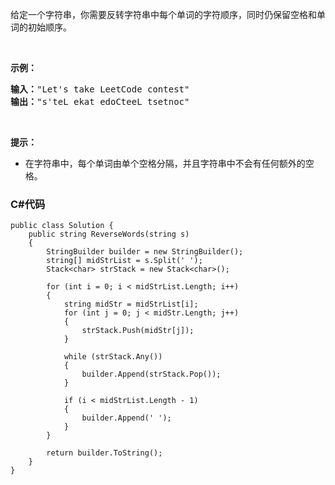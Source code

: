 <p>给定一个字符串，你需要反转字符串中每个单词的字符顺序，同时仍保留空格和单词的初始顺序。</p>

<p>&nbsp;</p>

<p><strong>示例：</strong></p>

<pre><strong>输入：</strong>&quot;Let&#39;s take LeetCode contest&quot;
<strong>输出：</strong>&quot;s&#39;teL ekat edoCteeL tsetnoc&quot;
</pre>

<p>&nbsp;</p>

<p><strong><strong><strong><strong>提示：</strong></strong></strong></strong></p>

<ul>
	<li>在字符串中，每个单词由单个空格分隔，并且字符串中不会有任何额外的空格。</li>
</ul>

### C#代码

```
public class Solution {
    public string ReverseWords(string s)
    {
        StringBuilder builder = new StringBuilder();
        string[] midStrList = s.Split(' ');
        Stack<char> strStack = new Stack<char>();

        for (int i = 0; i < midStrList.Length; i++)
        {
            string midStr = midStrList[i];
            for (int j = 0; j < midStr.Length; j++)
            {
                strStack.Push(midStr[j]);
            }

            while (strStack.Any())
            {
                builder.Append(strStack.Pop());
            }

            if (i < midStrList.Length - 1)
            {
                builder.Append(' ');
            }
        }

        return builder.ToString();
    }
}
```